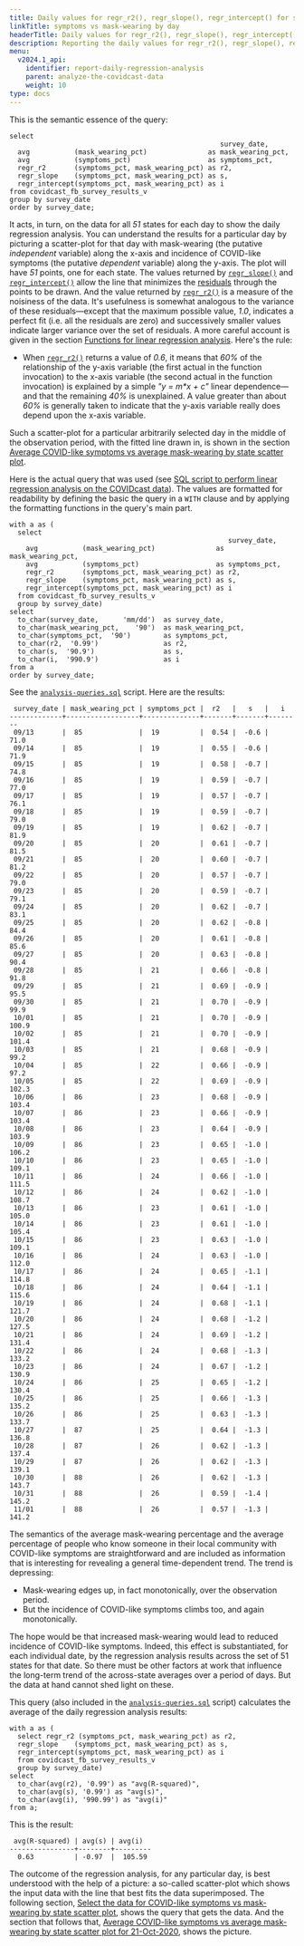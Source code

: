 ```yaml
---
title: Daily values for regr_r2(), regr_slope(), regr_intercept() for symptoms vs mask-wearing
linkTitle: symptoms vs mask-wearing by day
headerTitle: Daily values for regr_r2(), regr_slope(), regr_intercept() for symptoms vs mask-wearing
description: Reporting the daily values for regr_r2(), regr_slope(), regr_intercept() for symptoms vs mask-wearing
menu:
  v2024.1_api:
    identifier: report-daily-regression-analysis
    parent: analyze-the-covidcast-data
    weight: 10
type: docs
---
```


This is the semantic essence of the query:

```plpgsql
select
                                                    survey_date,
  avg           (mask_wearing_pct)               as mask_wearing_pct,
  avg           (symptoms_pct)                   as symptoms_pct,
  regr_r2       (symptoms_pct, mask_wearing_pct) as r2,
  regr_slope    (symptoms_pct, mask_wearing_pct) as s,
  regr_intercept(symptoms_pct, mask_wearing_pct) as i
from covidcast_fb_survey_results_v
group by survey_date
order by survey_date;
```

It acts, in turn, on the data for all _51_ states for each day to show the daily regression analysis. You can understand the results for a particular day by picturing a scatter-plot for that day with mask-wearing (the putative _independent_ variable) along the x-axis and incidence of COVID-like symptoms (the putative _dependent_ variable) along the y-axis. The plot will have _51_ points, one for each state. The values returned by [`regr_slope()`](../../../function-syntax-semantics/linear-regression/regr/#regr-slope-regr-intercept) and [`regr_intercept()`](../../../function-syntax-semantics/linear-regression/regr/#regr-slope-regr-intercept) allow the line that minimizes the [residuals](https://statisticsbyjim.com/glossary/residuals/) through the points to be drawn. And the value returned by [`regr_r2()`](../../../function-syntax-semantics/linear-regression/regr/#regr-r2) is a measure of the noisiness of the data. It's usefulness is somewhat analogous to the variance of these residuals—except that the maximum possible value, _1.0_, indicates a perfect fit (i.e. all the residuals are zero) and successively smaller values indicate larger variance over the set of residuals. A more careful account is given in the section [Functions for linear regression analysis](../../../function-syntax-semantics/linear-regression/). Here's the rule:

- When [`regr_r2()`](../../../function-syntax-semantics/linear-regression/regr/#regr-r2) returns a value of _0.6_, it means that _60%_ of the relationship of the y-axis variable (the first actual in the function invocation) to the x-axis variable (the second actual in the function invocation) is explained by a simple _"y = m*x + c"_ linear dependence—and that the remaining _40%_ is unexplained. A value greater than about _60%_ is generally taken to indicate that the y-axis variable really does depend upon the x-axis variable.

Such a scatter-plot for a particular arbitrarily selected day in the middle of the observation period, with the fitted line drawn in, is shown in the section [Average COVID-like symptoms vs average mask-wearing by state scatter plot](../scatter-plot-for-2020-10-21/).

Here is the actual query that was used (see [SQL script to perform linear regression analysis on the COVIDcast data](../analysis-scripts/analysis-queries-sql/)). The values are formatted for readability by defining the basic the  query in a `WITH` clause and by applying the formatting functions in the query's main part.

```plpgsql
with a as (
  select
                                                      survey_date,
    avg           (mask_wearing_pct)               as mask_wearing_pct,
    avg           (symptoms_pct)                   as symptoms_pct,
    regr_r2       (symptoms_pct, mask_wearing_pct) as r2,
    regr_slope    (symptoms_pct, mask_wearing_pct) as s,
    regr_intercept(symptoms_pct, mask_wearing_pct) as i
  from covidcast_fb_survey_results_v
  group by survey_date)
select
  to_char(survey_date,      'mm/dd')  as survey_date,
  to_char(mask_wearing_pct,    '90')  as mask_wearing_pct,
  to_char(symptoms_pct,  '90')        as symptoms_pct,
  to_char(r2,  '0.99')                as r2,
  to_char(s,  '90.9')                 as s,
  to_char(i,  '990.9')                as i
from a
order by survey_date;
```

See the [`analysis-queries.sql`](./../analysis-scripts/analysis-queries-sql/) script. Here are the results:

```
 survey_date | mask_wearing_pct | symptoms_pct |  r2   |   s   |   i
-------------+------------------+--------------+-------+-------+--------
 09/13       |  85              |  19          |  0.54 |  -0.6 |   71.0
 09/14       |  85              |  19          |  0.55 |  -0.6 |   71.9
 09/15       |  85              |  19          |  0.58 |  -0.7 |   74.8
 09/16       |  85              |  19          |  0.59 |  -0.7 |   77.0
 09/17       |  85              |  19          |  0.57 |  -0.7 |   76.1
 09/18       |  85              |  19          |  0.59 |  -0.7 |   79.0
 09/19       |  85              |  19          |  0.62 |  -0.7 |   81.9
 09/20       |  85              |  20          |  0.61 |  -0.7 |   81.5
 09/21       |  85              |  20          |  0.60 |  -0.7 |   81.2
 09/22       |  85              |  20          |  0.57 |  -0.7 |   79.0
 09/23       |  85              |  20          |  0.59 |  -0.7 |   79.1
 09/24       |  85              |  20          |  0.62 |  -0.7 |   83.1
 09/25       |  85              |  20          |  0.62 |  -0.8 |   84.4
 09/26       |  85              |  20          |  0.61 |  -0.8 |   85.6
 09/27       |  85              |  20          |  0.63 |  -0.8 |   90.4
 09/28       |  85              |  21          |  0.66 |  -0.8 |   91.8
 09/29       |  85              |  21          |  0.69 |  -0.9 |   95.5
 09/30       |  85              |  21          |  0.70 |  -0.9 |   99.9
 10/01       |  85              |  21          |  0.70 |  -0.9 |  100.9
 10/02       |  85              |  21          |  0.70 |  -0.9 |  101.4
 10/03       |  85              |  21          |  0.68 |  -0.9 |   99.2
 10/04       |  85              |  22          |  0.66 |  -0.9 |   97.2
 10/05       |  85              |  22          |  0.69 |  -0.9 |  102.3
 10/06       |  86              |  23          |  0.68 |  -0.9 |  103.4
 10/07       |  86              |  23          |  0.66 |  -0.9 |  103.4
 10/08       |  86              |  23          |  0.64 |  -0.9 |  103.9
 10/09       |  86              |  23          |  0.65 |  -1.0 |  106.2
 10/10       |  86              |  23          |  0.65 |  -1.0 |  109.1
 10/11       |  86              |  24          |  0.66 |  -1.0 |  111.5
 10/12       |  86              |  24          |  0.62 |  -1.0 |  108.7
 10/13       |  86              |  23          |  0.61 |  -1.0 |  105.0
 10/14       |  86              |  23          |  0.61 |  -1.0 |  105.4
 10/15       |  86              |  23          |  0.63 |  -1.0 |  109.1
 10/16       |  86              |  24          |  0.63 |  -1.0 |  112.0
 10/17       |  86              |  24          |  0.65 |  -1.1 |  114.8
 10/18       |  86              |  24          |  0.64 |  -1.1 |  115.6
 10/19       |  86              |  24          |  0.68 |  -1.1 |  121.7
 10/20       |  86              |  24          |  0.68 |  -1.2 |  127.5
 10/21       |  86              |  24          |  0.69 |  -1.2 |  131.4
 10/22       |  86              |  24          |  0.68 |  -1.3 |  133.2
 10/23       |  86              |  24          |  0.67 |  -1.2 |  130.9
 10/24       |  86              |  25          |  0.65 |  -1.2 |  130.4
 10/25       |  86              |  25          |  0.66 |  -1.3 |  135.2
 10/26       |  86              |  25          |  0.63 |  -1.3 |  133.7
 10/27       |  87              |  25          |  0.64 |  -1.3 |  136.8
 10/28       |  87              |  26          |  0.62 |  -1.3 |  137.4
 10/29       |  87              |  26          |  0.62 |  -1.3 |  139.1
 10/30       |  88              |  26          |  0.62 |  -1.3 |  143.7
 10/31       |  88              |  26          |  0.59 |  -1.4 |  145.2
 11/01       |  88              |  26          |  0.57 |  -1.3 |  141.2
```

The semantics of the average mask-wearing percentage and the average percentage of people who know someone in their local community with COVID-like symptoms are straightforward and are included as information that is interesting for revealing a general time-dependent trend. The trend is depressing:

- Mask-wearing edges up, in fact monotonically, over the observation period.
- But the incidence of COVID-like symptoms climbs too, and again monotonically.

The hope would be that increased mask-wearing would lead to reduced incidence of COVID-like symptoms. Indeed, this effect is substantiated, for each individual date, by the regression analysis results across the set of 51 states for that date. So there must be other factors at work that influence the long-term trend of the across-state averages over a period of days. But the data at hand cannot shed light on these.

This query (also included in the [`analysis-queries.sql`](./../analysis-scripts/analysis-queries-sql/) script) calculates the average of the daily regression analysis results:

```plpgsql
with a as (
  select regr_r2 (symptoms_pct, mask_wearing_pct) as r2,
  regr_slope    (symptoms_pct, mask_wearing_pct) as s,
  regr_intercept(symptoms_pct, mask_wearing_pct) as i
  from covidcast_fb_survey_results_v
  group by survey_date)
select
  to_char(avg(r2), '0.99') as "avg(R-squared)",
  to_char(avg(s), '0.99') as "avg(s)",
  to_char(avg(i), '990.99') as "avg(i)"
from a;
```

This is the result:

```
 avg(R-squared) | avg(s) | avg(i)
----------------+--------+---------
  0.63          | -0.97  |  105.59
```

The outcome of the regression analysis, for any particular day, is best understood with the help of a picture: a so-called scatter-plot which shows the input data with the line that best fits the data superimposed. The following section, [Select the data for COVID-like symptoms vs mask-wearing by state scatter plot](../symptoms-vs-mask-wearing-by-state/), shows the query that gets the data. And the section that follows that, [Average COVID-like symptoms vs average mask-wearing by state scatter plot for 21-Oct-2020](../scatter-plot-for-2020-10-21/), shows the picture.
